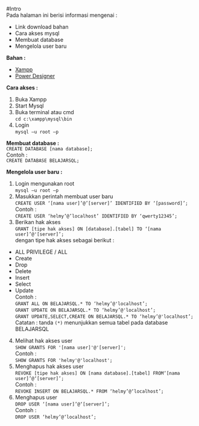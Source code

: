 #Intro\
Pada halaman ini berisi informasi mengenai :
- Link download bahan
- Cara akses mysql
- Membuat database
- Mengelola user baru

**Bahan :**
- [Xampp](https://www.apachefriends.org/download.html)
- [Power Designer](https://www.sap.com/cmp/syb/crm-xm16-gam-it-dtcpdt/index.html)

**Cara akses :**
1. Buka Xampp
2. Start Mysql
3. Buka terminal atau cmd\
`cd c:\xampp\mysql\bin`
4. Login\
`mysql –u root –p`

**Membuat database :**\
`CREATE DATABASE [nama database];`\
Contoh :\
`CREATE DATABASE BELAJARSQL;`

**Mengelola user baru :**
1. Login mengunakan root\
`mysql –u root –p`
2. Masukkan perintah membuat user baru\
`CREATE USER ‘[nama user]’@’[server]’ IDENTIFIED BY ‘[password]’;`\
Contoh :\
`CREATE USER ‘helmy’@’localhost’ IDENTIFIED BY ‘qwerty12345’;`
3. Berikan hak akses\
`GRANT [tipe hak akses] ON [database].[tabel] TO ‘[nama user]’@'[server]’;`\
dengan tipe hak akses sebagai berikut :
- ALL PRIVILEGE / ALL
- Create
- Drop
- Delete
- Insert
- Select
- Update\
Contoh :\
`GRANT ALL ON BELAJARSQL.* TO ‘helmy’@'localhost’;`\
`GRANT UPDATE ON BELAJARSQL.* TO ‘helmy’@'localhost’;`\
`GRANT UPDATE,SELECT,CREATE ON BELAJARSQL.* TO ‘helmy’@'localhost’;`\
Catatan :
tanda `(*)` menunjukkan semua tabel pada database BELAJARSQL
4. Melihat hak akses user\
`SHOW GRANTS FOR '[nama user]'@'[server]';`\
Contoh :\
`SHOW GRANTS FOR 'helmy'@'localhost';`
5. Menghapus hak akses user\
`REVOKE [tipe hak akses] ON [nama database].[tabel] FROM‘[nama user]’@‘[server]’;`\
Contoh :\
`REVOKE INSERT ON BELAJARSQL.* FROM ‘helmy’@‘localhost’;`
6. Menghapus user\
`DROP USER ‘[nama user]’@‘[server]’;`\
Contoh :\
`DROP USER ‘helmy’@‘localhost’;`
